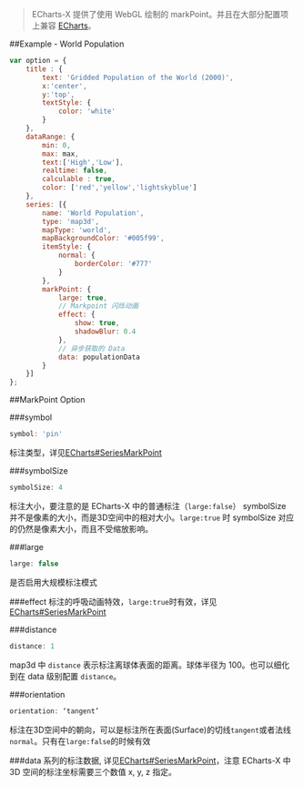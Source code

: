 >ECharts-X 提供了使用 WebGL 绘制的 markPoint。并且在大部分配置项上兼容 [ECharts](http://echarts.baidu.com/doc/doc.html#SeriesMarkPoint)。

##Example - World Population
```javascript
var option = {
    title : {
        text: 'Gridded Population of the World (2000)',
        x:'center',
        y:'top',
        textStyle: {
            color: 'white'
        }
    },
    dataRange: {
        min: 0,
        max: max,
        text:['High','Low'],
        realtime: false,
        calculable : true,
        color: ['red','yellow','lightskyblue']
    },
    series: [{
        name: 'World Population',
        type: 'map3d',
        mapType: 'world',
        mapBackgroundColor: '#005f99',
        itemStyle: {
            normal: {
                borderColor: '#777'
            }
        },
        markPoint: {
            large: true,
            // Markpoint 闪烁动画
            effect: {
                show: true,
                shadowBlur: 0.4
            },
            // 异步获取的 Data
            data: populationData
        }
    }]
};
```

##MarkPoint Option

###symbol
```javascript
symbol: 'pin'
```
标注类型，详见<a href="http://echarts.baidu.com/doc/doc.html#SeriesMarkPoint">ECharts#SeriesMarkPoint</a>

###symbolSize
```javascript
symbolSize: 4
```
标注大小，要注意的是 ECharts-X 中的普通标注（`large:false`） symbolSize 并不是像素的大小，而是3D空间中的相对大小。`large:true` 时 symbolSize 对应的仍然是像素大小，而且不受缩放影响。

###large
```javascript
large: false
```
是否启用大规模标注模式

###effect
标注的呼吸动画特效，`large:true`时有效，详见<a href="http://echarts.baidu.com/doc/doc.html#SeriesMarkPoint">ECharts#SeriesMarkPoint</a>

###distance
```javascript
distance: 1
```
map3d 中 `distance` 表示标注离球体表面的距离。球体半径为 100。也可以细化到在 data 级别配置 `distance`。

###orientation
```javascript
orientation: ‘tangent’
```
标注在3D空间中的朝向，可以是标注所在表面(Surface)的切线`tangent`或者法线`normal`。只有在`large:false`的时候有效

###data
系列的标注数据, 详见<a href="http://echarts.baidu.com/doc/doc.html#SeriesMarkPoint">ECharts#SeriesMarkPoint</a>，注意 ECharts-X 中 3D 空间的标注坐标需要三个数值 x, y, z 指定。
